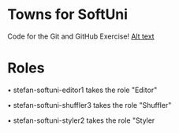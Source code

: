# Towns for SoftUni
Code for the Git and GitHub Exercise!
[Alt text](Screenshot_12.png)
# Roles

• stefan-softuni-editor1 takes the role "Editor"

• stefan-softuni-shuffler3 takes the role "Shuffler"

• stefan-softuni-styler2 takes the role "Styler
